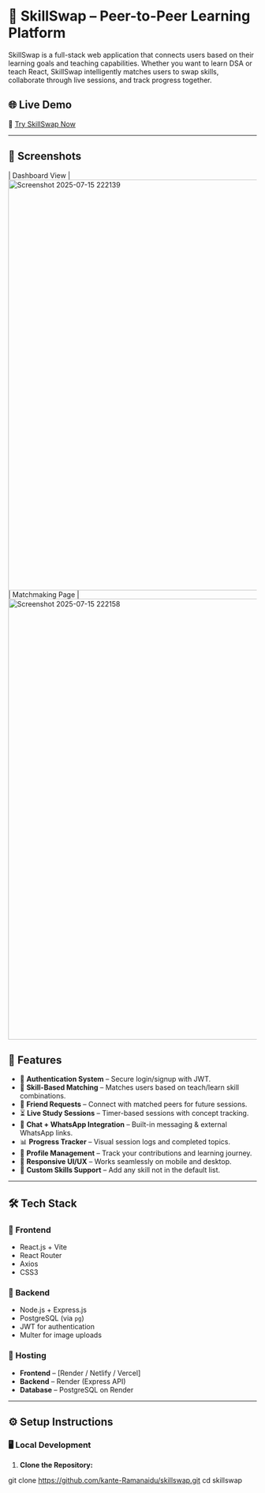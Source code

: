# 🔁 SkillSwap – Peer-to-Peer Learning Platform

SkillSwap is a full-stack web application that connects users based on their learning goals and teaching capabilities. Whether you want to learn DSA or teach React, SkillSwap intelligently matches users to swap skills, collaborate through live sessions, and track progress together.

## 🌐 Live Demo

🔗 [Try SkillSwap Now](https://skillswap-frontend-iuwr.onrender.com) 


---

## 📸 Screenshots

| Dashboard View |
<img width="1862" height="831" alt="Screenshot 2025-07-15 222139" src="https://github.com/user-attachments/assets/ea1f9853-5b58-4527-8c5e-97a84afdbd8d" />
| Matchmaking Page | 
<img width="1868" height="892" alt="Screenshot 2025-07-15 222158" src="https://github.com/user-attachments/assets/9bc56742-78e7-4210-bdd9-d0b6448f1525" />



## 🚀 Features

- 🔐 **Authentication System** – Secure login/signup with JWT.
- 🎯 **Skill-Based Matching** – Matches users based on teach/learn skill combinations.
- 🤝 **Friend Requests** – Connect with matched peers for future sessions.
- ⏳ **Live Study Sessions** – Timer-based sessions with concept tracking.
- 💬 **Chat + WhatsApp Integration** – Built-in messaging & external WhatsApp links.
- 📊 **Progress Tracker** – Visual session logs and completed topics.
- 📁 **Profile Management** – Track your contributions and learning journey.
- 📱 **Responsive UI/UX** – Works seamlessly on mobile and desktop.
- 🧠 **Custom Skills Support** – Add any skill not in the default list.

---

## 🛠 Tech Stack

### 🔹 Frontend
- React.js + Vite
- React Router
- Axios
- CSS3

### 🔹 Backend
- Node.js + Express.js
- PostgreSQL (via `pg`)
- JWT for authentication
- Multer for image uploads

### 🔹 Hosting
- **Frontend** – [Render / Netlify / Vercel]  
- **Backend** – Render (Express API)  
- **Database** – PostgreSQL on Render

---

## ⚙️ Setup Instructions

### 🖥 Local Development

1. **Clone the Repository:**

git clone https://github.com/kante-Ramanaidu/skillswap.git
cd skillswap
